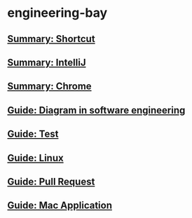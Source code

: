 # engineering-bay

## [Summary: Shortcut](summary-shortcut.md)

## [Summary: IntelliJ](summary-intellij.md)

## [Summary: Chrome](summary-chrome.md)

## [Guide: Diagram in software engineering](guide-diagraminsoftwareengineering.md)

## [Guide: Test](guide-test.md)

## [Guide: Linux](guide-linux.md)

## [Guide: Pull Request](guide-pullrequest.md)

## [Guide: Mac Application](guide-macapplication.md)
